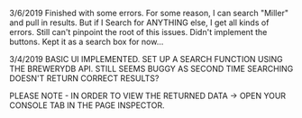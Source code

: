 3/6/2019
Finished with some errors.
For some reason, I can search "Miller" and pull in results. But if I Search for ANYTHING else, I get all kinds of errors. Still can't pinpoint the root of this issues. 
Didn't implement the buttons. Kept it as a search box for now... 

3/4/2019
BASIC UI IMPLEMENTED.
SET UP A SEARCH FUNCTION USING THE BREWERYDB API. 
STILL SEEMS BUGGY AS SECOND TIME SEARCHING DOESN'T RETURN CORRECT RESULTS?

PLEASE NOTE - IN ORDER TO VIEW THE RETURNED DATA -> OPEN YOUR CONSOLE TAB IN THE PAGE INSPECTOR. 
